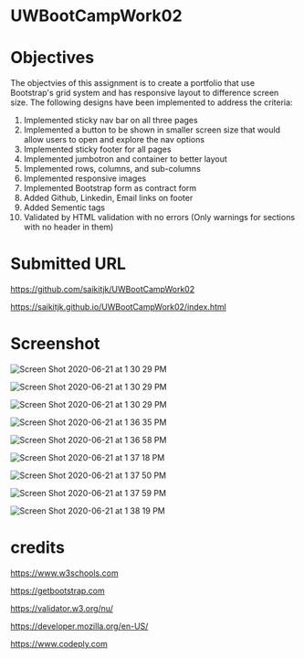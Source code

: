 # UWBootCampWork02

# Objectives
The objectvies of this assignment is to create a portfolio that use Bootstrap's grid system and has responsive layout to difference screen size.
The following designs have been implemented to address the criteria:
1) Implemented sticky nav bar on all three pages
2) Implemented a button to be shown in smaller screen size that would allow users to open and explore the nav options
3) Implemented sticky footer for all pages
4) Implemented jumbotron and container to better layout
5) Implemented rows, columns, and sub-columns
6) Implemented responsive images
7) Implemented Bootstrap form as contract form
8) Added Github, Linkedin, Email links on footer
9) Added Sementic tags
10) Validated by HTML validation with no errors (Only warnings for sections with no header in them)


# Submitted URL
https://github.com/saikitjk/UWBootCampWork02

https://saikitjk.github.io/UWBootCampWork02/index.html

# Screenshot
![Screen Shot 2020-06-21 at 1 30 29 PM](https://user-images.githubusercontent.com/34286313/85234610-70c25500-b3c3-11ea-8958-ad9a8dffdf3e.png)

![Screen Shot 2020-06-21 at 1 30 29 PM](https://user-images.githubusercontent.com/34286313/85234613-76b83600-b3c3-11ea-9205-82bb95e1fde6.png)

![Screen Shot 2020-06-21 at 1 30 29 PM](https://user-images.githubusercontent.com/34286313/85234675-de6e8100-b3c3-11ea-9f70-b6c01b14c984.png)

![Screen Shot 2020-06-21 at 1 36 35 PM](https://user-images.githubusercontent.com/34286313/85234770-aca9ea00-b3c4-11ea-8f51-e843ea4828a9.png)

![Screen Shot 2020-06-21 at 1 36 58 PM](https://user-images.githubusercontent.com/34286313/85234773-af0c4400-b3c4-11ea-8aab-9f1508af4629.png)

![Screen Shot 2020-06-21 at 1 37 18 PM](https://user-images.githubusercontent.com/34286313/85234775-b0d60780-b3c4-11ea-9798-368ab45b6a1c.png)

![Screen Shot 2020-06-21 at 1 37 50 PM](https://user-images.githubusercontent.com/34286313/85234780-b5022500-b3c4-11ea-84cc-9261834930fe.png)

![Screen Shot 2020-06-21 at 1 37 59 PM](https://user-images.githubusercontent.com/34286313/85234781-b7fd1580-b3c4-11ea-9dcd-779c1ae47d34.png)

![Screen Shot 2020-06-21 at 1 38 19 PM](https://user-images.githubusercontent.com/34286313/85234784-ba5f6f80-b3c4-11ea-8103-ad8c244f791d.png)


# credits
https://www.w3schools.com

https://getbootstrap.com

https://validator.w3.org/nu/

https://developer.mozilla.org/en-US/

https://www.codeply.com





